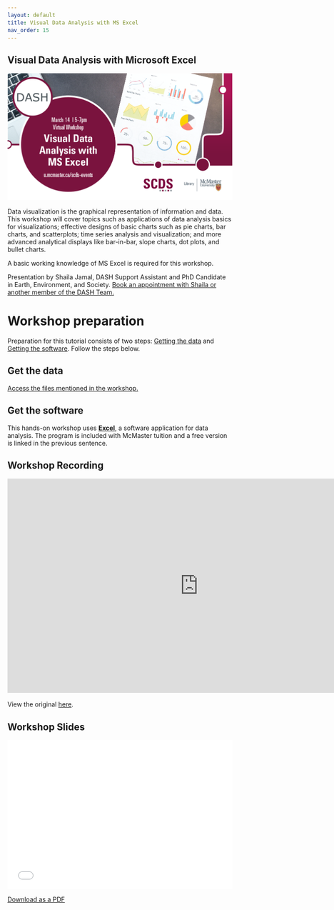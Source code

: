 ```yaml
---
layout: default
title: Visual Data Analysis with MS Excel
nav_order: 15
---
```


## Visual Data Analysis with Microsoft Excel

<img src="assets/img/VDAME.png" alt="Workshop Title Slide" width="720">

Data visualization is the graphical representation of information and data. This workshop will cover topics such as applications of data analysis basics for visualizations; effective designs of basic charts such as pie charts, bar charts, and scatterplots; time series analysis and visualization; and more advanced analytical displays like bar-in-bar, slope charts, dot plots, and bullet charts. 

A basic working knowledge of MS Excel is required for this workshop. 

Presentation by Shaila Jamal, DASH Support Assistant and PhD Candidate in Earth, Environment, and Society.
[Book an appointment with Shaila or another member of the DASH Team.](https://library.mcmaster.ca/services/dash)

# Workshop preparation 

Preparation for this tutorial consists of two steps: [Getting the data](#get-the-data) and [Getting the software](#get-the-software). Follow the steps below. 
  
## Get the data

[Access the files mentioned in the workshop.](https://mcmasteru365-my.sharepoint.com/:f:/g/personal/littvs_mcmaster_ca/EvEe64azH5dPvcGVazH-VSIBxllXvnHPp3ELy6knsHTZlQ?e=3OmIaU)

## Get the software
This hands-on workshop uses [**Excel**](https://www.microsoft.com/en-us/microsoft-365/free-office-online-for-the-web), a software application for data analysis. The program is included with McMaster tuition and a free version is linked in the previous sentence.

## Workshop Recording

<iframe height="480" width="853" allowfullscreen frameborder=0 src="https://echo360.ca/media/66d0e84b-3056-4a9c-ad6f-3a98ef784979/public"></iframe>

View the original [here](https://echo360.ca/media/66d0e84b-3056-4a9c-ad6f-3a98ef784979/public). 

## Workshop Slides

<div style="position:relative;padding-top:66.25%;">
<iframe src="//docs.google.com/viewer?url=https://github.com/scds/dash-webinars/raw/main/assets/docs/VDASlides.pdf?dl=0&hl=en_US&embedded=true" class="gde-frame" style="position:absolute;top:0;left:0;width:100%;height:100%;border:none;" scrolling="no"></iframe>
</div>

[Download as a PDF](https://mcmasteru365-my.sharepoint.com/:f:/g/personal/littvs_mcmaster_ca/EvEe64azH5dPvcGVazH-VSIBxllXvnHPp3ELy6knsHTZlQ?e=3OmIaU)
<br>


